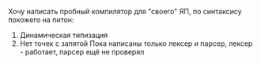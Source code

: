 Хочу написать пробный компилятор для "своего" ЯП, по синтаксису похожего на питон:
  1) Динамическая типизация
  2) Нет точек с запятой
Пока написаны только лексер и парсер, лексер - работает, парсер ещё не проверял
